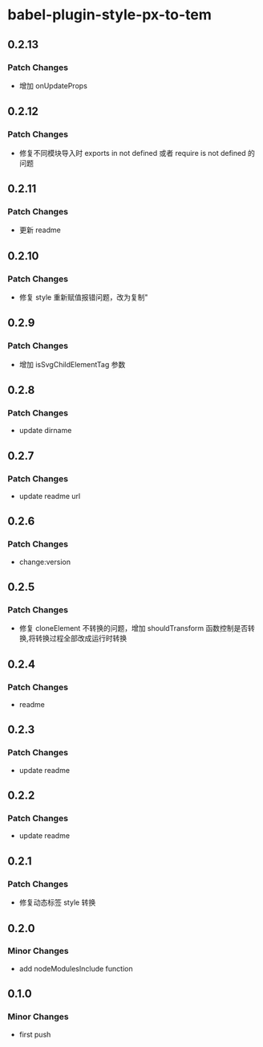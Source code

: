 # babel-plugin-style-px-to-tem

## 0.2.13

### Patch Changes

- 增加 onUpdateProps

## 0.2.12

### Patch Changes

- 修复不同模块导入时 exports in not defined 或者 require is not defined 的问题

## 0.2.11

### Patch Changes

- 更新 readme

## 0.2.10

### Patch Changes

- 修复 style 重新赋值报错问题，改为复制"

## 0.2.9

### Patch Changes

- 增加 isSvgChildElementTag 参数

## 0.2.8

### Patch Changes

- update dirname

## 0.2.7

### Patch Changes

- update readme url

## 0.2.6

### Patch Changes

- change:version

## 0.2.5

### Patch Changes

- 修复 cloneElement 不转换的问题，增加 shouldTransform 函数控制是否转换,将转换过程全部改成运行时转换

## 0.2.4

### Patch Changes

- readme

## 0.2.3

### Patch Changes

- update readme

## 0.2.2

### Patch Changes

- update readme

## 0.2.1

### Patch Changes

- 修复动态标签 style 转换

## 0.2.0

### Minor Changes

- add nodeModulesInclude function

## 0.1.0

### Minor Changes

- first push
